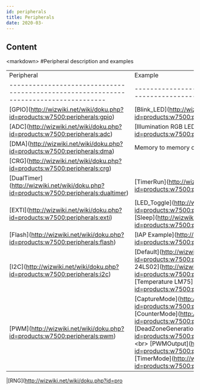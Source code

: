 ```yaml
---
id: peripherals
title: Peripherals
date: 2020-03-
---
```



## Content
\<markdown\> \#Peripheral description and examples

|                                                                                           |                                                                                                                                                                                                                                                                                                                                                                                                                                                                                                                                             |
| ----------------------------------------------------------------------------------------- | ------------------------------------------------------------------------------------------------------------------------------------------------------------------------------------------------------------------------------------------------------------------------------------------------------------------------------------------------------------------------------------------------------------------------------------------------------------------------------------------------------------------------------------------- |
| Peripheral                                                                                | Example                                                                                                                                                                                                                                                                                                                                                                                                                                                                                                                                     |
| \-------------------------------------------------------------------------------------    | \----------------------------------------------------------------------------------                                                                                                                                                                                                                                                                                                                                                                                                                                                         |
| \[GPIO\](<http://wizwiki.net/wiki/doku.php?id=products:w7500:peripherals:gpio>)           | \[Blink\_LED\](<http://wizwiki.net/wiki/doku.php?id=products:w7500:peripherals:gpio:blink_led>)                                                                                                                                                                                                                                                                                                                                                                                                                                             |
| \[ADC\](<http://wizwiki.net/wiki/doku.php?id=products:w7500:peripherals:adc>)             | \[Illumination RGB LED\](<http://wizwiki.net/wiki/doku.php?id=products:w7500:peripherals:adc:illumination_sensor>)                                                                                                                                                                                                                                                                                                                                                                                                                          |
| \[DMA\](<http://wizwiki.net/wiki/doku.php?id=products:w7500:peripherals:dma>)             | Memory to memory copy example                                                                                                                                                                                                                                                                                                                                                                                                                                                                                                               |
| \[CRG\](<http://wizwiki.net/wiki/doku.php?id=products:w7500:peripherals:crg>)             |                                                                                                                                                                                                                                                                                                                                                                                                                                                                                                                                             |
| \[DualTimer\](<http://wizwiki.net/wiki/doku.php?id=products:w7500:peripherals:dualtimer>) | \[TimerRun\](<http://wizwiki.net/wiki/doku.php?id=products:w7500:peripherals:dualtimer:timerrun>)                                                                                                                                                                                                                                                                                                                                                                                                                                           |
| \[EXTI\](<http://wizwiki.net/wiki/doku.php?id=products:w7500:peripherals:exti>)           | \[LED\_Toggle\](<http://wizwiki.net/wiki/doku.php?id=products:w7500:peripherals:exti:led_toggle>),\<br\> \[Sleep\](<http://wizwiki.net/wiki/doku.php?id=products:w7500:peripherals:exti:sleep>)                                                                                                                                                                                                                                                                                                                                             |
| \[Flash\](<http://wizwiki.net/wiki/doku.php?id=products:w7500:peripherals:flash>)         | \[IAP Example\](<http://wizwiki.net/wiki/doku.php?id=products:w7500:peripherals:flash:iapexample>)                                                                                                                                                                                                                                                                                                                                                                                                                                          |
| \[I2C\](<http://wizwiki.net/wiki/doku.php?id=products:w7500:peripherals:i2c>)             | \[Default\](<http://wizwiki.net/wiki/doku.php?id=products:w7500:peripherals:i2c:init>),\<br\> \[EEPROM 24LS02\](<http://wizwiki.net/wiki/doku.php?id=products:w7500:peripherals:i2c:eeprom>),\<br\> \[Temperature LM75\](<http://wizwiki.net/wiki/doku.php?id=products:w7500:peripherals:i2c:lm75_temperature>)                                                                                                                                                                                                                             |
| \[PWM\](<http://wizwiki.net/wiki/doku.php?id=products:w7500:peripherals:pwm>)             | \[CaptureMode\](<http://wizwiki.net/wiki/doku.php?id=products:w7500:peripherals:pwm:capturemode>),\<br\> \[CounterMode\](<http://wizwiki.net/wiki/doku.php?id=products:w7500:peripherals:pwm:countermode>),\<br\> \[DeadZoneGeneration\](<http://wizwiki.net/wiki/doku.php?id=products:w7500:peripherals:pwm:deadzonegeneration>),\<br\> \[PWMOutput\](<http://wizwiki.net/wiki/doku.php?id=products:w7500:peripherals:pwm:pwmoutput>),\<br\> \[TimerMode\](<http://wizwiki.net/wiki/doku.php?id=products:w7500:peripherals:pwm:timermode>) |

|\[RNG\](<http://wizwiki.net/wiki/doku.php?id=pro>
